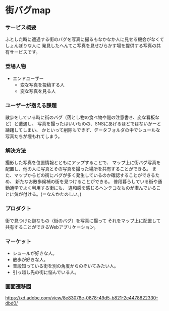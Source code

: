 # 街バグmap

### サービス概要
ふとした時に遭遇する街のバグを写真に撮るもなかなか人に見せる機会がなくてしょんぼりな人に
発見したへんてこ写真を見せびらかす場を提供する写真の共有サービスです。

### 登場人物
* エンドユーザー
  * 変な写真を投稿する人
  * 変な写真を見る人

### ユーザーが抱える課題
散歩をしている時に街のバグ（落とし物の食べ物や謎の注意書き、変な看板など）と遭遇し、
写真を撮ったはいいものの、SNSにあげるほどではないかーと躊躇してしまい、
かといって削除もできず、データフォルダの中でシュールな写真たちが埋もれてしまう。

### 解決方法
撮影した写真を位置情報とともにアップすることで、
マップ上に街バグ写真を配置し、他の人に写真とその写真を撮った場所を共有することができる。
また、マップからどの街にバグが多く発生しているのか確認することができるため、
新たなお散歩候補の街を見つけることができる。
普段暮らしている街や通勤通学でよく利用する街にも、
違和感を感じるヘンテコなものが潜んでいることに気が付ける。(＝なんかたのしい。)

### プロダクト
街で見つけた謎なもの（街のバグ）を写真に撮って
それをマップ上に配置して共有することができるWebアプリケーション。

### マーケット
* シュールが好きな人。
* 散歩が好きな人。
* 普段知っている街を別の角度からのぞいてみたい人。
* 引っ越し先の街に悩んでいる人。

### 画面遷移図
https://xd.adobe.com/view/8e83078e-0878-49d5-b821-2e4478822330-dbd0/
